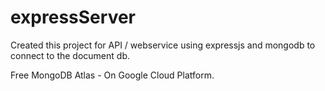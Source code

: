 # expressServer

Created this project for API / webservice using expressjs and mongodb to connect to the document db.

Free MongoDB Atlas - On Google Cloud Platform. 
